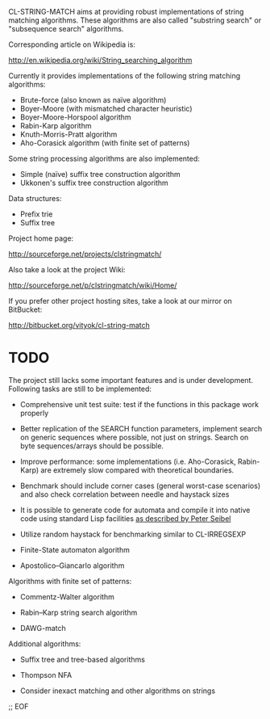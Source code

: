 CL-STRING-MATCH aims at providing robust implementations of string
matching algorithms. These algorithms are also called "substring
search" or "subsequence search" algorithms.

Corresponding article on Wikipedia is:

http://en.wikipedia.org/wiki/String_searching_algorithm

Currently it provides implementations of the following string matching
algorithms:

* Brute-force (also known as naïve algorithm)
* Boyer-Moore (with mismatched character heuristic)
* Boyer-Moore-Horspool algorithm
* Rabin-Karp algorithm
* Knuth-Morris-Pratt algorithm
* Aho-Corasick algorithm (with finite set of patterns)

Some string processing algorithms are also implemented:

* Simple (naїve) suffix tree construction algorithm
* Ukkonen's suffix tree construction algorithm

Data structures:

* Prefix trie
* Suffix tree

Project home page:

http://sourceforge.net/projects/clstringmatch/

Also take a look at the project Wiki:

http://sourceforge.net/p/clstringmatch/wiki/Home/

If you prefer other project hosting sites, take a look at our mirror
on BitBucket:

http://bitbucket.org/vityok/cl-string-match


TODO
====

The project still lacks some important features and is under
development. Following tasks are still to be implemented:

* Comprehensive unit test suite: test if the functions in this package
  work properly

* Better replication of the SEARCH function parameters, implement
  search on generic sequences where possible, not just on
  strings. Search on byte sequences/arrays should be possible.

* Improve performance: some implementations (i.e. Aho-Corasick,
  Rabin-Karp) are extremely slow compared with theoretical boundaries.

* Benchmark should include corner cases (general worst-case scenarios)
  and also check correlation between needle and haystack sizes

* It is possible to generate code for automata and compile it into
  native code using standard Lisp facilities [as described by Peter
  Seibel](http://gigamonkeys.wordpress.com/2007/07/27/compiling-queries-without-eval/)

* Utilize random haystack for benchmarking similar to CL-IRREGSEXP

* Finite-State automaton algorithm

* Apostolico–Giancarlo algorithm

Algorithms with finite set of patterns:

* Commentz-Walter algorithm

* Rabin–Karp string search algorithm

* DAWG-match

Additional algorithms:

* Suffix tree and tree-based algorithms

* Thompson NFA

* Consider inexact matching and other algorithms on strings

;; EOF